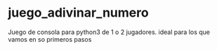 # juego_adivinar_numero
Juego de consola para python3 de 1 o 2 jugadores. ideal para los que vamos en so primeros pasos
